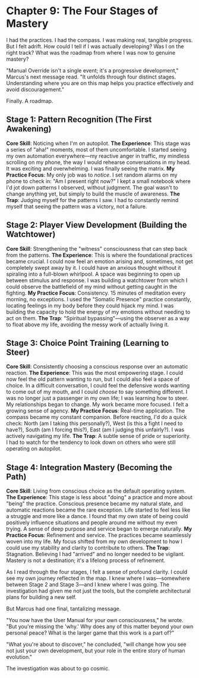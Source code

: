 # Chapter 9: The Four Stages of Mastery

I had the practices. I had the compass. I was making real, tangible progress. But I felt adrift. How could I tell if I was actually developing? Was I on the right track? What was the roadmap from where I was now to genuine mastery?

"Manual Override isn't a single event; it's a progressive development," Marcus's next message read. "It unfolds through four distinct stages. Understanding where you are on this map helps you practice effectively and avoid discouragement."

Finally. A roadmap.

## Stage 1: Pattern Recognition (The First Awakening)

**Core Skill**: Noticing when I'm on autopilot.
**The Experience**: This stage was a series of "aha!" moments, most of them uncomfortable. I started seeing my own automation everywhere—my reactive anger in traffic, my mindless scrolling on my phone, the way I would rehearse conversations in my head. It was exciting and overwhelming. I was finally seeing the matrix.
**My Practice Focus**: My only job was to *notice*. I set random alarms on my phone to check in: "Am I present right now?" I kept a small notebook where I'd jot down patterns I observed, without judgment. The goal wasn't to change anything yet, but simply to build the muscle of awareness.
**The Trap**: Judging myself for the patterns I saw. I had to constantly remind myself that seeing the pattern was a victory, not a failure.

## Stage 2: Player View Development (Building the Watchtower)

**Core Skill**: Strengthening the "witness" consciousness that can step back from the patterns.
**The Experience**: This is where the foundational practices became crucial. I could now feel an emotion arising and, sometimes, not get completely swept away by it. I could have an anxious thought without it spiraling into a full-blown whirlpool. A space was beginning to open up between stimulus and response. I was building a watchtower from which I could observe the battlefield of my mind without getting caught in the fighting.
**My Practice Focus**: Consistency. 15 minutes of meditation every morning, no exceptions. I used the "Somatic Presence" practice constantly, locating feelings in my body before they could hijack my mind. I was building the capacity to hold the energy of my emotions without needing to act on them.
**The Trap**: "Spiritual bypassing"—using the observer as a way to float above my life, avoiding the messy work of actually living it.

## Stage 3: Choice Point Training (Learning to Steer)

**Core Skill**: Consistently choosing a conscious response over an automatic reaction.
**The Experience**: This was the most empowering stage. I could now feel the old pattern wanting to run, but I could also feel a space of choice. In a difficult conversation, I could feel the defensive words wanting to come out of my mouth, and I could *choose* to say something different. I was no longer just a passenger in my own life; I was learning how to steer. My relationships began to change. My work became more focused. I felt a growing sense of agency.
**My Practice Focus**: Real-time application. The compass became my constant companion. Before reacting, I'd do a quick check: North (am I taking this personally?), West (is this a fight I need to have?), South (am I forcing this?), East (am I judging this unfairly?). I was actively navigating my life.
**The Trap**: A subtle sense of pride or superiority. I had to watch for the tendency to look down on others who were still operating on autopilot.

## Stage 4: Integration Mastery (Becoming the Path)

**Core Skill**: Living from conscious choice as the default operating system.
**The Experience**: This stage is less about "doing" a practice and more about "being" the practice. Conscious presence became my natural state, and automatic reactions became the rare exception. Life started to feel less like a struggle and more like a dance. I found that my own state of being could positively influence situations and people around me without my even trying. A sense of deep purpose and service began to emerge naturally.
**My Practice Focus**: Refinement and service. The practices became seamlessly woven into my life. My focus shifted from my own development to how I could use my stability and clarity to contribute to others.
**The Trap**: Stagnation. Believing I had "arrived" and no longer needed to be vigilant. Mastery is not a destination; it's a lifelong process of refinement.

As I read through the four stages, I felt a sense of profound clarity. I could see my own journey reflected in the map. I knew where I was—somewhere between Stage 2 and Stage 3—and I knew where I was going. The investigation had given me not just the tools, but the complete architectural plans for building a new self.

But Marcus had one final, tantalizing message.

"You now have the User Manual for your own consciousness," he wrote. "But you're missing the 'why.' Why does any of this matter beyond your own personal peace? What is the larger game that this work is a part of?"

"What you're about to discover," he concluded, "will change how you see not just your own development, but your role in the entire story of human evolution."

The investigation was about to go cosmic.
